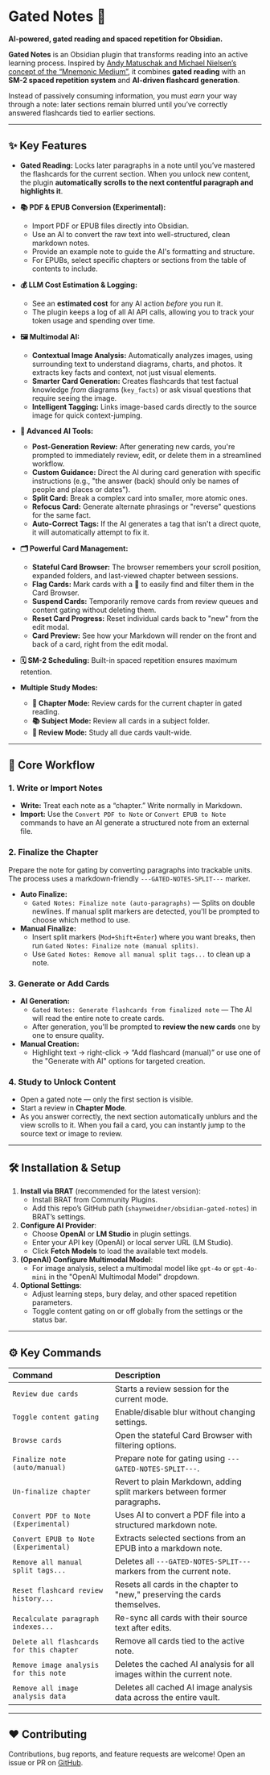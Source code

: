 # Gated Notes 🧠

**AI-powered, gated reading and spaced repetition for Obsidian.**

**Gated Notes** is an Obsidian plugin that transforms reading into an active learning process. Inspired by [Andy Matuschak and Michael Nielsen’s concept of the “Mnemonic Medium”](https://numinous.productions/ttft/#introducing-mnemonic-medium), it combines **gated reading** with an **SM-2 spaced repetition system** and **AI-driven flashcard generation**.

Instead of passively consuming information, you must _earn_ your way through a note: later sections remain blurred until you’ve correctly answered flashcards tied to earlier sections.

---

## ✨ Key Features

-   **Gated Reading:** Locks later paragraphs in a note until you’ve mastered the flashcards for the current section. When you unlock new content, the plugin **automatically scrolls to the next contentful paragraph and highlights it**.

-   **📚 PDF & EPUB Conversion (Experimental):**
    -   Import PDF or EPUB files directly into Obsidian.
    -   Use an AI to convert the raw text into well-structured, clean markdown notes.
    -   Provide an example note to guide the AI's formatting and structure.
    -   For EPUBs, select specific chapters or sections from the table of contents to include.

-   **💰 LLM Cost Estimation & Logging:**
    -   See an **estimated cost** for any AI action *before* you run it.
    -   The plugin keeps a log of all AI API calls, allowing you to track your token usage and spending over time.

-   **🖼️ Multimodal AI:**
    -   **Contextual Image Analysis:** Automatically analyzes images, using surrounding text to understand diagrams, charts, and photos. It extracts key facts and context, not just visual elements.
    -   **Smarter Card Generation:** Creates flashcards that test factual knowledge *from* diagrams (`key_facts`) or ask visual questions that require seeing the image.
    -   **Intelligent Tagging:** Links image-based cards directly to the source image for quick context-jumping.

-   **🤖 Advanced AI Tools:**
    -   **Post-Generation Review:** After generating new cards, you're prompted to immediately review, edit, or delete them in a streamlined workflow.
    -   **Custom Guidance:** Direct the AI during card generation with specific instructions (e.g., "the answer (back) should only be names of people and places or dates").
    -   **Split Card:** Break a complex card into smaller, more atomic ones.
    -   **Refocus Card:** Generate alternate phrasings or "reverse" questions for the same fact.
    -   **Auto-Correct Tags:** If the AI generates a tag that isn't a direct quote, it will automatically attempt to fix it.

-   **🗂️ Powerful Card Management:**
    -   **Stateful Card Browser:** The browser remembers your scroll position, expanded folders, and last-viewed chapter between sessions.
    -   **Flag Cards:** Mark cards with a 🚩 to easily find and filter them in the Card Browser.
    -   **Suspend Cards:** Temporarily remove cards from review queues and content gating without deleting them.
    -   **Reset Card Progress:** Reset individual cards back to "new" from the edit modal.
    -   **Card Preview:** See how your Markdown will render on the front and back of a card, right from the edit modal.

-   **🗓️ SM-2 Scheduling:** Built-in spaced repetition ensures maximum retention.

-   **Multiple Study Modes:**
    -   **🎯 Chapter Mode:** Review cards for the current chapter in gated reading.
    -   **📚 Subject Mode:** Review all cards in a subject folder.
    -   **🧠 Review Mode:** Study all due cards vault-wide.

---

## 🚀 Core Workflow

### 1. Write or Import Notes

-   **Write:** Treat each note as a “chapter.” Write normally in Markdown.
-   **Import:** Use the `Convert PDF to Note` or `Convert EPUB to Note` commands to have an AI generate a structured note from an external file.

### 2. Finalize the Chapter

Prepare the note for gating by converting paragraphs into trackable units. The process uses a markdown-friendly `---GATED-NOTES-SPLIT---` marker.

-   **Auto Finalize:**
    -   `Gated Notes: Finalize note (auto-paragraphs)` — Splits on double newlines. If manual split markers are detected, you'll be prompted to choose which method to use.
-   **Manual Finalize:**
    -   Insert split markers (`Mod+Shift+Enter`) where you want breaks, then run `Gated Notes: Finalize note (manual splits)`.
    -   Use `Gated Notes: Remove all manual split tags...` to clean up a note.

### 3. Generate or Add Cards

-   **AI Generation:**
    -   `Gated Notes: Generate flashcards from finalized note` — The AI will read the entire note to create cards.
    -   After generation, you'll be prompted to **review the new cards** one by one to ensure quality.
-   **Manual Creation:**
    -   Highlight text → right-click → “Add flashcard (manual)” or use one of the "Generate with AI" options for targeted creation.

### 4. Study to Unlock Content

-   Open a gated note — only the first section is visible.
-   Start a review in **Chapter Mode**.
-   As you answer correctly, the next section automatically unblurs and the view scrolls to it. When you fail a card, you can instantly jump to the source text or image to review.

---

## 🛠 Installation & Setup

1.  **Install via BRAT** (recommended for the latest version):
    -   Install BRAT from Community Plugins.
    -   Add this repo’s GitHub path (`shaynweidner/obsidian-gated-notes`) in BRAT’s settings.
2.  **Configure AI Provider**:
    -   Choose **OpenAI** or **LM Studio** in plugin settings.
    -   Enter your API key (OpenAI) or local server URL (LM Studio).
    -   Click **Fetch Models** to load the available text models.
3.  **(OpenAI) Configure Multimodal Model**:
    -   For image analysis, select a multimodal model like `gpt-4o` or `gpt-4o-mini` in the "OpenAI Multimodal Model" dropdown.
4.  **Optional Settings**:
    -   Adjust learning steps, bury delay, and other spaced repetition parameters.
    -   Toggle content gating on or off globally from the settings or the status bar.

---

## ⚙️ Key Commands

| Command                                                    | Description                                                                    |
| :--------------------------------------------------------- | :----------------------------------------------------------------------------- |
| `Review due cards`                                         | Starts a review session for the current mode.                                  |
| `Toggle content gating`                                    | Enable/disable blur without changing settings.                                 |
| `Browse cards`                                             | Open the stateful Card Browser with filtering options.                         |
| `Finalize note (auto/manual)`                              | Prepare note for gating using `---GATED-NOTES-SPLIT---`.                       |
| `Un-finalize chapter`                                      | Revert to plain Markdown, adding split markers between former paragraphs.      |
| `Convert PDF to Note (Experimental)`                       | Uses AI to convert a PDF file into a structured markdown note.                 |
| `Convert EPUB to Note (Experimental)`                      | Extracts selected sections from an EPUB into a markdown note.                  |
| `Remove all manual split tags...`                          | Deletes all `---GATED-NOTES-SPLIT---` markers from the current note.           |
| `Reset flashcard review history...`                        | Resets all cards in the chapter to "new," preserving the cards themselves.     |
| `Recalculate paragraph indexes...`                         | Re-sync all cards with their source text after edits.                          |
| `Delete all flashcards for this chapter`                   | Remove all cards tied to the active note.                                      |
| `Remove image analysis for this note`                      | Deletes the cached AI analysis for all images within the current note.         |
| `Remove all image analysis data`                           | Deletes all cached AI image analysis data across the entire vault.             |

---

## ❤️ Contributing

Contributions, bug reports, and feature requests are welcome!
Open an issue or PR on [GitHub](https://github.com/shaynweidner/obsidian-gated-notes).
